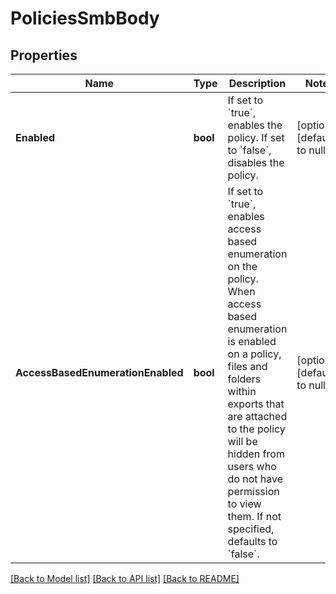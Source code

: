 # PoliciesSmbBody

## Properties
Name | Type | Description | Notes
------------ | ------------- | ------------- | -------------
**Enabled** | **bool** | If set to &#x60;true&#x60;, enables the policy. If set to &#x60;false&#x60;, disables the policy. | [optional] [default to null]
**AccessBasedEnumerationEnabled** | **bool** | If set to &#x60;true&#x60;, enables access based enumeration on the policy. When access based enumeration is enabled on a policy, files and folders within exports that are attached to the policy will be hidden from users who do not have permission to view them. If not specified, defaults to &#x60;false&#x60;. | [optional] [default to null]

[[Back to Model list]](../README.md#documentation-for-models) [[Back to API list]](../README.md#documentation-for-api-endpoints) [[Back to README]](../README.md)

